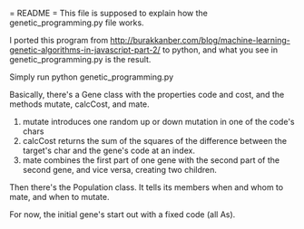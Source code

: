 = README =
This file is supposed to explain how the genetic_programming.py file works.

I ported this program from http://burakkanber.com/blog/machine-learning-genetic-algorithms-in-javascript-part-2/
to python, and what you see in genetic_programming.py is the result.

Simply run python genetic_programming.py

Basically, there's a Gene class with the properties code and cost, and the
methods mutate, calcCost, and mate.

1. mutate introduces one random up or down mutation in one of the code's chars
2. calcCost returns the sum of the squares of the difference between the
   target's char and the gene's code at an index.
3. mate combines the first part of one gene with the second part of the second
   gene, and vice versa, creating two children.

Then there's the Population class. It tells its members when and whom to mate,
and when to mutate.

For now, the initial gene's start out with a fixed code (all As).
